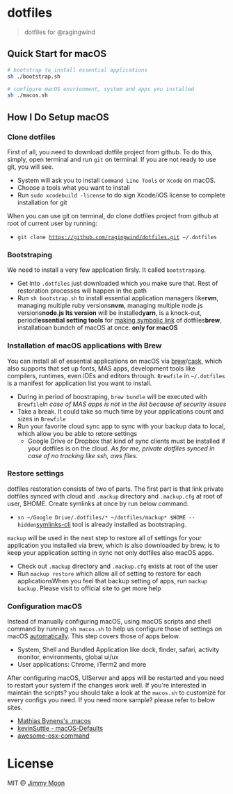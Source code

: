 # dotfiles

> dotfiles for @ragingwind

## Quick Start for macOS

```sh
# bootstrap to install essential applications
sh ./bootstrap.sh

# configure macOS envrionment, system and apps you installed
sh ./macos.sh
```
## How I Do Setup macOS

### Clone dotfiles

First of all, you need to download dotfile project from github. To do this, simply, open terminal and run `git` on terminal. If you are not ready to use git, you will see.

- System will ask you to install `Command Line Tools` or `Xcode` on macOS.
- Choose a tools what you want to install
- Run `sudo xcodebuild -license` to do sign Xcode/iOS license to complete installation for git

When you can use git on terminal, do clone dotfiles project from github at root of current user by running:

- `git clone `[`https://github.com/ragingwind/dotfiles.git`](https://github.com/ragingwind/dotfiles.git)` ~/.dotfiles`

### Bootstraping

We need to install a very few application firsly. It called `bootstraping`.

- Get into `.dotfiles` just downloaded which you make sure that. Rest of restoration processes will happen in the path
- Run `sh bootstrap.sh` to install essential application managers like**rvm**, managing multiple ruby versions**nvm**, managing multiple node.js versions**node.js lts version** will be installed**yarn**, is a knock-out, period!**essential setting tools** for [making symbolic link](https://www.npmjs.com/package/@moonandyou/symlinks-cli) of dotfiles**brew**, installatioan bundch of macOS at once. **only for macOS**

### Installation of macOS applications with Brew

You can install all of essential applications on macOS via [brew](https://brew.sh/)/[cask](https://caskroom.github.io/), which also supports that set up fonts, MAS apps, development tools like compilers, runtimes, even IDEs and editors through. `Brewfile` in `~/.dotfiles` is a manifest for application list you want to install.

- During in period of boostraping, `brew bundle` will be executed with` Brewfile`*In case of MAS apps is not in the list because of security issues*
- Take a break. It could take so much time by your applications count and sizes in `Brewfile`
- Run your favorite cloud sync app to sync with your backup data to local,  which allow you be able to retore settings
  - Google Drive or Dropbox that kind of sync clients must be installed if your dotfiles is on the cloud. *As for me, private dotfiles synced in case of no tracking like ssh, aws files.*

### Restore settings

dotfiles restoration consists of two of parts. The first part is that link private dotfiles synced with cloud and `.mackup` directory and `.mackup.cfg` at root of user, $HOME. Create symlinks at once by run below command.

- `sn ~/Google Drive/.dotfiles/* ~/dotfiles/mackup* $HOME --hidden`[symlinks-cli](https://www.npmjs.com/package/@moonandyou/symlinks-cli) tool is already installed as bootstraping. 

`mackup` will be used in the next step to restore all of settings for your application you installed via brew, which is also downloaded by brew, is to keep your application setting in sync not only dotfiles also macOS apps.

- Check out `.mackup` directory and `.mackup.cfg` exists at root of the user
- Run `mackup restore` which allow all of setting to restore for each applicationsWhen you feel that backup setting of apps, run `mackup backup`. Please visit to official site to get more help

### Configuration macOS

Instead of manually configuring macOS, using macOS scripts and shell command by running `sh macos.sh` to help us configure those of settings on macOS [automatically](https://mths.be/macos). This step covers those of apps below.

- System, Shell and Bundled Application like dock, finder, safari, activity monitor, environments, global ui/ux
- User applications: Chrome, iTerm2 and more

After configuring macOS, UIServer and apps will be restarted and you need to restart your system if the changes work well. If you're interested in maintain the scripts? you should take a look at the `macos.sh` to customize for every configs you need. If you need more sample? please refer to below sites.

- [Mathias Bynens's .macos](https://mths.be/macos)
- [kevinSuttle - macOS-Defaults](https://goo.gl/cjbYbJ)
- [awesome-osx-command](https://github.com/herrbischoff/awesome-osx-command-linehttps://github.com/herrbischoff/awesome-osx-command-line)

# License

MIT @ [Jimmy Moon](http://ragingwind.me)
